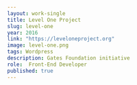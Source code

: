 ```yaml
---
layout: work-single
title: Level One Project
slug: level-one
year: 2016
link: "https://leveloneproject.org"
image: level-one.png
tags: Wordpress
description: Gates Foundation initiative
role:  Front-End Developer
published: true
---
```


